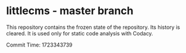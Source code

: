 # littlecms - master branch

This repository contains the frozen state of the repository.
Its history is cleared. It is used only for static code
analysis with Codacy.

Commit Time: 1723343739